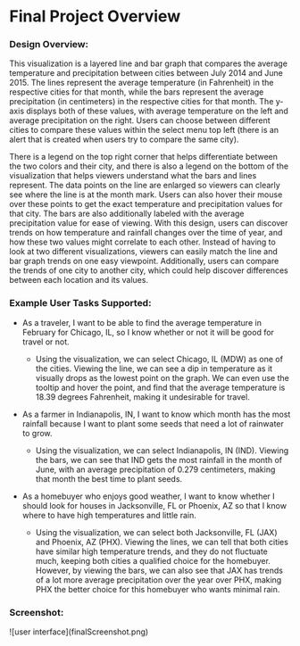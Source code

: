 <h1>Final Project Overview</h1>

<h3>Design Overview:</h3>

This visualization is a layered line and bar graph that compares the average temperature and precipitation between cities between July 2014 and June 2015. The lines represent the average temperature (in Fahrenheit) in the respective cities for that month, while the bars represent the average precipitation (in centimeters) in the respective cities for that month. The y-axis displays both of these values, with average temperature on the left and average precipitation on the right. Users can choose between different cities to compare these values within the select menu top left (there is an alert that is created when users try to compare the same city). 

There is a legend on the top right corner that helps differentiate between the two colors and their city, and there is also a legend on the bottom of the visualization that helps viewers understand what the bars and lines represent. The data points on the line are enlarged so viewers can clearly see where the line is at the month mark. Users can also hover their mouse over these points to get the exact temperature and precipitation values for that city. The bars are also additionally labeled with the average precipitation value for ease of viewing. With this design, users can discover trends on how temperature and rainfall changes over the time of year, and how these two values might correlate to each other. Instead of having to look at two different visualizations, viewers can easily match the line and bar graph trends on one easy viewpoint. Additionally, users can compare the trends of one city to another city, which could help discover differences between each location and its values.

<h3>Example User Tasks Supported:</h3>

- As a traveler, I want to be able to find the average temperature in February for Chicago, IL, so I know whether or not it will be good for travel or not.

  - Using the visualization, we can select Chicago, IL (MDW) as one of the cities. Viewing the line, we can see a dip in temperature as it visually drops as the lowest point on the graph. We can even use the tooltip and hover the point, and find that the average temperature is 18.39 degrees Fahrenheit, making it undesirable for travel.

- As a farmer in Indianapolis, IN, I want to know which month has the most rainfall because I want to plant some seeds that need a lot of rainwater to grow.
  
  - Using the visualization, we can select Indianapolis, IN (IND). Viewing the bars, we can see that IND gets the most rainfall in the month of June, with an average precipitation of 0.279 centimeters, making that month the best time to plant seeds.

- As a homebuyer who enjoys good weather, I want to know whether I should look for houses in Jacksonville, FL or Phoenix, AZ so that I know where to have high temperatures and little rain.
  
  - Using the visualization, we can select both Jacksonville, FL (JAX) and Phoenix, AZ (PHX). Viewing the lines, we can tell that both cities have similar high temperature trends, and they do not fluctuate much, keeping both cities a qualified choice for the homebuyer. However, by viewing the bars, we can also see that JAX has trends of a lot more average precipitation over the year over PHX, making PHX the better choice for this homebuyer who wants minimal rain.
 
<h3>Screenshot:</h3>
![user interface](finalScreenshot.png)
